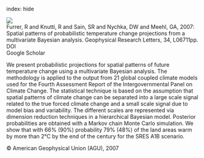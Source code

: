 index: hide

<div class="Citation">
    <div class="Citation-thumb CitationThumb-linked"  data-href="https://doi.org/10.1029/2006gl027754">
      <img src="https://static.claimspace.cloud/climate-study-static/refs/thumbs/9/Furrer_et_al_2007-thumb.png" />
    </div>

  <div class="Citation-body">
    <div class="Citation-text">Furrer, R and Knutti, R and Sain, SR and Nychka, DW and Meehl, GA, 2007: Spatial patterns of probabilistic temperature change projections from a multivariate Bayesian analysis. <span class="Article-journal">Geophysical Research Letters, </span><span class="Article-volume">34, </span>L06711pp.</div>
    <div class="Citation-links">
      <div class="CitationLink" data-href="https://doi.org/10.1029/2006gl027754">
        <div class="CitationLink-icon CitationLink-Doi"></div>
        <div class="CitationLink-text">DOI</div>
      </div>
      <div class="CitationLink" data-href="https://scholar.google.com/scholar?q=10.1029/2006gl027754">
        <div class="CitationLink-icon CitationLink-Scholar"></div>
        <div class="CitationLink-text">Google Scholar</div>
      </div>
    </div>
  </div>
</div>

We present probabilistic projections for spatial patterns of future temperature change using a multivariate Bayesian analysis. The methodology is applied to the output from 21 global coupled climate models used for the Fourth Assessment Report of the Intergovernmental Panel on Climate Change. The statistical technique is based on the assumption that spatial patterns of climate change can be separated into a large scale signal related to the true forced climate change and a small scale signal due to model bias and variability. The different scales are represented via dimension reduction techniques in a hierarchical Bayesian model. Posterior probabilities are obtained with a Markov chain Monte Carlo simulation. We show that with 66% (90%) probability 79% (48%) of the land areas warm by more than 2°C by the end of the century for the SRES A1B scenario.

<div class="Citation-copy">
&copy; American Geophysical Union (AGU), 2007
</div>